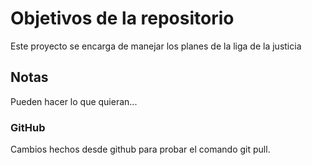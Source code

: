 # Objetivos de la repositorio

Este proyecto se encarga de manejar los planes de la liga de la justicia


## Notas
Pueden hacer lo que quieran...

### GitHub
Cambios hechos desde github para probar el comando git pull.
